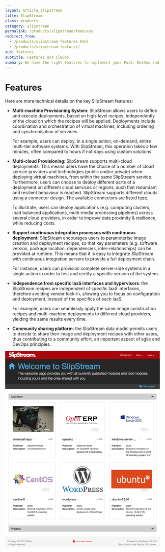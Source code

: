 ```yaml
---
layout: article_slipstream
title: SlipStream
class: products
category: slipstream
permalink: /products/slipstream/features
redirect_from:
  - /products/slipstream-features.html
  - /products/slipstream-features/
sub: features
subtitle: Features and Clouds
summary: We have the right features to implement your PaaS, DevOps and hybrid cloud strategies.
---
```


Features
========

Here are more technical details on the key SlipStream features:

* **Multi-machine Provisioning System**: SlipStream allows users to define and execute deployments, based on high-level recipes, independently of the cloud on which the recipes will be applied.  Deployments include coordination and orchestration of virtual machines, including ordering and synchronisation of services. 

  For example, users can deploy, in a single action, on-demand, entire multi-tier software systems. With SlipStream, this operation takes a few minutes, often compared to hours if not days using custom solutions. 

* **Multi-cloud Provisioning**: SlipStream supports multi-cloud deployments. This means users have the choice of a number of cloud service providers and technologies (public and/or private) when deploying virtual machines, from within the same SlipStream service. Furthermore, users can choose to deploy different parts of a deployment on different cloud services or regions, such that redundant and resilient behaviour is reached.  SlipStream supports different clouds using a connector design.  The available connectors are listed [here](/products/slipstream/cloud-connectors.html).

  To illustrate, users can deploy applications (e.g. computing clusters, load balanced applications, multi-media processing pipelines) across several cloud providers, in order to improve data proximity & resilience, while reducing costs.

* **Support continuous integration processes with continuous deployment**: SlipStream encourages users to parameterise image creation and deployment recipes, so that key parameters (e.g. software version, package location, dependencies, inter-relationships) can be provided at runtime. This means that it is easy to integrate SlipStream with continuous integration servers to provide a full deployment chain. 
	
  For instance, users can provision complete server-side systems in a single action in order to test and certify a specific version of the system.

* **Independence from specific IaaS interfaces and hypervisors**: the SlipStream recipes are independent of specific IaaS interfaces, therefore avoiding vendor lock-in, allowing you to focus on configuration and deployment, instead of the specifics of each IaaS. 

  For example, users can seamlessly apply the same image construction recipes and multi-machine deployments to different cloud providers, yielding the same results every time.

* **Community sharing platform**: the SlipStream data model permits users to decide to share their image and deployment recipes with other users, thus contributing to a community effort, an important aspect of agile and DevOps principles.

<p align="center">
    <img src="/img/content/slipstream/appstore.png" alt="SlipStream Dashboard" width="700" />
</p>

